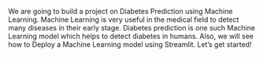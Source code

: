 We are going to build a project on Diabetes Prediction using Machine Learning. Machine Learning is very useful in the medical field to detect many diseases in their early stage. Diabetes prediction is one such Machine Learning model which helps to detect diabetes in humans. Also, we will see how to Deploy a Machine Learning model using Streamlit. Let’s get started!
